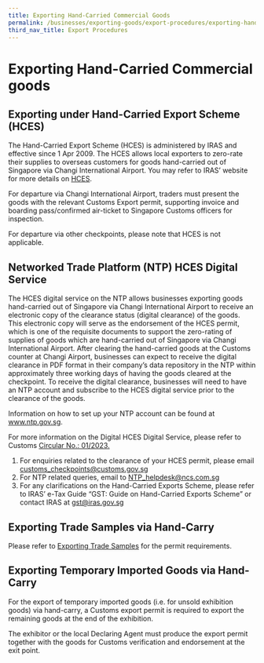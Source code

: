 ```yaml
---
title: Exporting Hand-Carried Commercial Goods
permalink: /businesses/exporting-goods/export-procedures/exporting-hand-carried-commercial-goods/
third_nav_title: Export Procedures
---
```

# Exporting Hand-Carried Commercial goods

## Exporting under Hand-Carried Export Scheme (HCES)

The Hand-Carried Export Scheme (HCES) is administered by IRAS and effective since 1 Apr 2009. The HCES allows local exporters to zero-rate their supplies to overseas customers for goods hand-carried out of Singapore via Changi International Airport. You may refer to IRAS’ website for more details on <a href= "https://www.iras.gov.sg/irashome/Schemes/GST/Hand-Carried-Exports-Scheme--HCES-/">HCES</a>.

For departure via Changi International Airport, traders must present the goods with the relevant Customs Export permit, supporting invoice and boarding pass/confirmed air-ticket to Singapore Customs officers for inspection.

For departure via other checkpoints, please note that HCES is not applicable.


## Networked Trade Platform (NTP) HCES Digital Service

The HCES digital service on the NTP allows businesses exporting goods hand-carried out of Singapore via Changi International Airport to receive an electronic copy of the clearance status (digital clearance) of the goods. This electronic copy will serve as the endorsement of the HCES permit, which is one of the requisite documents to support the zero-rating of supplies of goods which are hand-carried out of Singapore via Changi International Airport. After clearing the hand-carried goods at the Customs counter at Changi Airport, businesses can expect to receive the digital clearance in PDF format in their company’s data repository in the NTP within approximately three working days of having the goods cleared at the checkpoint. To receive the digital clearance, businesses will need to have an NTP account and subscribe to the HCES digital service prior to the clearance of the goods. 

Information on how to set up your NTP account can be found at <a href="https://www.ntp.gov.sg/home/">www.ntp.gov.sg</a>. 

For more information on the Digital HCES Digital Service, please refer to Customs [Circular No.: 01/2023.](/files/Circular_01_2023%20(Ver1).pdf)

1.	For enquiries related to the clearance of your HCES permit, please email [customs_checkpoints@customs.gov.sg](mailto:customs_checkpoints@customs.gov.sg)
2.	For NTP related queries, email to [NTP_helpdesk@ncs.com.sg](mailto:NTP_helpdesk@ncs.com.sg)
3.	For any clarifications on the Hand-Carried Exports Scheme, please refer to IRAS’ e-Tax Guide “GST: Guide on Hand-Carried Exports Scheme” or contact IRAS at
[gst@iras.gov.sg](mailto:gst@iras.gov.sg)

## Exporting Trade Samples via Hand-Carry

Please refer to [Exporting Trade Samples](/businesses/exporting-goods/export-procedures/exporting-trade-samples) for the permit requirements.

## Exporting Temporary Imported Goods via Hand-Carry

For the export of temporary imported goods (i.e. for unsold exhibition goods) via hand-carry, a Customs export permit is required to export the remaining goods at the end of the exhibition.

The exhibitor or the local Declaring Agent must produce the export permit together with the goods for Customs verification and endorsement at the exit point.